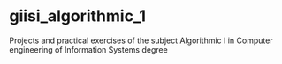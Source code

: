# giisi_algorithmic_1
Projects and practical exercises of the subject Algorithmic I in Computer engineering of Information Systems degree
